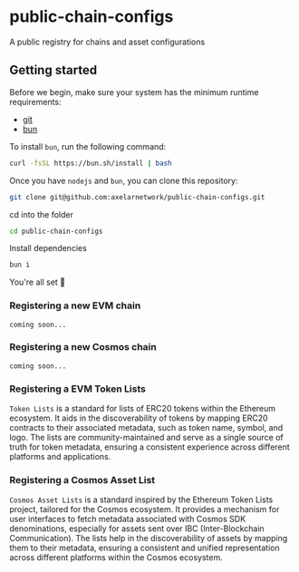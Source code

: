 # public-chain-configs

A public registry for chains and asset configurations

## Getting started

Before we begin, make sure your system has the minimum runtime requirements:

- [git](https://git-scm.com/downloads)
- [bun](https://bun.sh/)

To install `bun`, run the following command:

```bash
curl -fsSL https://bun.sh/install | bash
```

Once you have `nodejs` and `bun`, you can clone this repository:

```bash
git clone git@github.com:axelarnetwork/public-chain-configs.git
```

cd into the folder

```bash
cd public-chain-configs
```

Install dependencies

```bash
bun i
```

You're all set 🎉

### Registering a new EVM chain

`coming soon...`

### Registering a new Cosmos chain

`coming soon...`

### Registering a EVM Token Lists

`Token Lists` is a standard for lists of ERC20 tokens within the Ethereum ecosystem. It aids in the discoverability of tokens by mapping ERC20 contracts to their associated metadata, such as token name, symbol, and logo. The lists are community-maintained and serve as a single source of truth for token metadata, ensuring a consistent experience across different platforms and applications.

### Registering a Cosmos Asset List

`Cosmos Asset Lists` is a standard inspired by the Ethereum Token Lists project, tailored for the Cosmos ecosystem. It provides a mechanism for user interfaces to fetch metadata associated with Cosmos SDK denominations, especially for assets sent over IBC (Inter-Blockchain Communication). The lists help in the discoverability of assets by mapping them to their metadata, ensuring a consistent and unified representation across different platforms within the Cosmos ecosystem.
